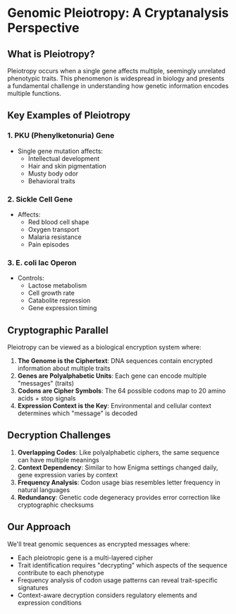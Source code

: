 # Genomic Pleiotropy: A Cryptanalysis Perspective

## What is Pleiotropy?

Pleiotropy occurs when a single gene affects multiple, seemingly unrelated phenotypic traits. This phenomenon is widespread in biology and presents a fundamental challenge in understanding how genetic information encodes multiple functions.

## Key Examples of Pleiotropy

### 1. PKU (Phenylketonuria) Gene
- Single gene mutation affects:
  - Intellectual development
  - Hair and skin pigmentation
  - Musty body odor
  - Behavioral traits

### 2. Sickle Cell Gene
- Affects:
  - Red blood cell shape
  - Oxygen transport
  - Malaria resistance
  - Pain episodes

### 3. E. coli lac Operon
- Controls:
  - Lactose metabolism
  - Cell growth rate
  - Catabolite repression
  - Gene expression timing

## Cryptographic Parallel

Pleiotropy can be viewed as a biological encryption system where:

1. **The Genome is the Ciphertext**: DNA sequences contain encrypted information about multiple traits
2. **Genes are Polyalphabetic Units**: Each gene can encode multiple "messages" (traits)
3. **Codons are Cipher Symbols**: The 64 possible codons map to 20 amino acids + stop signals
4. **Expression Context is the Key**: Environmental and cellular context determines which "message" is decoded

## Decryption Challenges

1. **Overlapping Codes**: Like polyalphabetic ciphers, the same sequence can have multiple meanings
2. **Context Dependency**: Similar to how Enigma settings changed daily, gene expression varies by context
3. **Frequency Analysis**: Codon usage bias resembles letter frequency in natural languages
4. **Redundancy**: Genetic code degeneracy provides error correction like cryptographic checksums

## Our Approach

We'll treat genomic sequences as encrypted messages where:
- Each pleiotropic gene is a multi-layered cipher
- Trait identification requires "decrypting" which aspects of the sequence contribute to each phenotype
- Frequency analysis of codon usage patterns can reveal trait-specific signatures
- Context-aware decryption considers regulatory elements and expression conditions